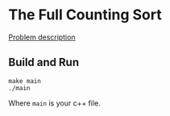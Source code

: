# The Full Counting Sort

[Problem description](https://www.hackerrank.com/challenges/countingsort4)

## Build and Run

```
make main
./main
```

Where `main` is your c++ file.
